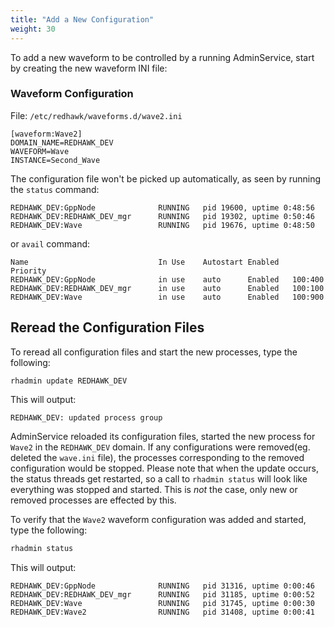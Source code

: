 ```yaml
---
title: "Add a New Configuration"
weight: 30
---
```


To add a new waveform to be controlled by a running AdminService, start by creating the new waveform INI file:

### Waveform Configuration
File: `/etc/redhawk/waveforms.d/wave2.ini`
```
[waveform:Wave2]
DOMAIN_NAME=REDHAWK_DEV
WAVEFORM=Wave
INSTANCE=Second_Wave
```

The configuration file won't be picked up automatically, as seen by running the `status` command:
```
REDHAWK_DEV:GppNode              RUNNING   pid 19600, uptime 0:48:56
REDHAWK_DEV:REDHAWK_DEV_mgr      RUNNING   pid 19302, uptime 0:50:46
REDHAWK_DEV:Wave                 RUNNING   pid 19676, uptime 0:48:50
```
or `avail` command:
```
Name                             In Use    Autostart Enabled   Priority
REDHAWK_DEV:GppNode              in use    auto      Enabled   100:400
REDHAWK_DEV:REDHAWK_DEV_mgr      in use    auto      Enabled   100:100
REDHAWK_DEV:Wave                 in use    auto      Enabled   100:900
```

## Reread the Configuration Files
To reread all configuration files and start the new processes, type the following:
```sh
rhadmin update REDHAWK_DEV
```

This will output:
```
REDHAWK_DEV: updated process group
```

AdminService reloaded its configuration files, started the new process for `Wave2` in the `REDHAWK_DEV` domain. If any configurations were removed(eg. deleted the `wave.ini` file), the processes corresponding to the removed configuration would be stopped. Please note that when the update occurs, the status threads get restarted, so a call to `rhadmin status` will look like everything was stopped and started. This is *not* the case, only new or removed processes are effected by this.

To verify that the `Wave2` waveform configuration was added and started, type the following:
```sh
rhadmin status
```

This will output:
```
REDHAWK_DEV:GppNode              RUNNING   pid 31316, uptime 0:00:46
REDHAWK_DEV:REDHAWK_DEV_mgr      RUNNING   pid 31185, uptime 0:00:52
REDHAWK_DEV:Wave                 RUNNING   pid 31745, uptime 0:00:30
REDHAWK_DEV:Wave2                RUNNING   pid 31408, uptime 0:00:41
```

